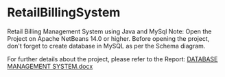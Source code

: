 # RetailBillingSystem
Retail Billing Management System using Java and MySql
Note:
Open the Project on Apache NetBeans 14.0 or higher. 
Before opening the project, don't forget to create database in MySQL as per the Schema diagram.

For further details about the project, please refer to the Report: [DATABASE MANAGEMENT SYSTEM.docx](https://github.com/VijeshPethuram/RetailBillingSystem/files/12064732/DATABASE.MANAGEMENT.SYSTEM.docx)
